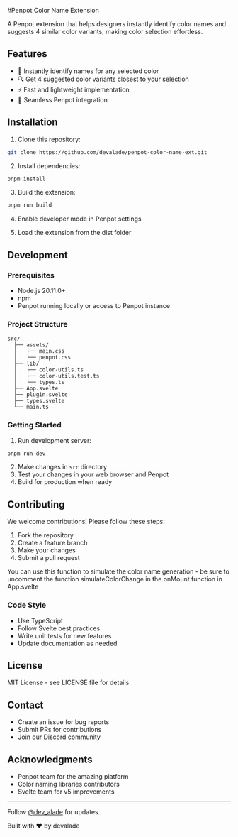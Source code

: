 #Penpot Color Name Extension

A Penpot extension that helps designers instantly identify color names and suggests 4 similar color variants, making color selection effortless.

## Features

- 🎨 Instantly identify names for any selected color
- 🔍 Get 4 suggested color variants closest to your selection
- ⚡ Fast and lightweight implementation
- 🎯 Seamless Penpot integration

## Installation

1. Clone this repository:
```bash
git clone https://github.com/devalade/penpot-color-name-ext.git
```

2. Install dependencies:
```bash
pnpm install
```

3. Build the extension:
```bash
pnpm run build
```

4. Enable developer mode in Penpot settings

5. Load the extension from the dist folder

## Development

### Prerequisites

- Node.js  20.11.0+
- npm
- Penpot running locally or access to Penpot instance

### Project Structure

```
src/
  ├── assets/
  │   ├── main.css
  │   └── penpot.css
  ├── lib/
  │   ├── color-utils.ts
  │   ├── color-utils.test.ts
  │   └── types.ts
  ├── App.svelte
  ├── plugin.svelte
  ├── types.svelte
  └── main.ts
```

### Getting Started

1. Run development server:
```bash
pnpm run dev
```

2. Make changes in `src` directory
3. Test your changes in your web browser and Penpot
4. Build for production when ready

## Contributing

We welcome contributions! Please follow these steps:

1. Fork the repository
2. Create a feature branch
3. Make your changes
4. Submit a pull request

You can use this function to simulate the color name generation - be sure to uncomment the function simulateColorChange in the onMount function in App.svelte

### Code Style

- Use TypeScript
- Follow Svelte best practices
- Write unit tests for new features
- Update documentation as needed

## License

MIT License - see LICENSE file for details

## Contact

- Create an issue for bug reports
- Submit PRs for contributions
- Join our Discord community

## Acknowledgments

- Penpot team for the amazing platform
- Color naming libraries contributors
- Svelte team for v5 improvements

---

Follow [@dev_alade](https://x.com/dev_alade) for updates.

Built with ❤️ by devalade
